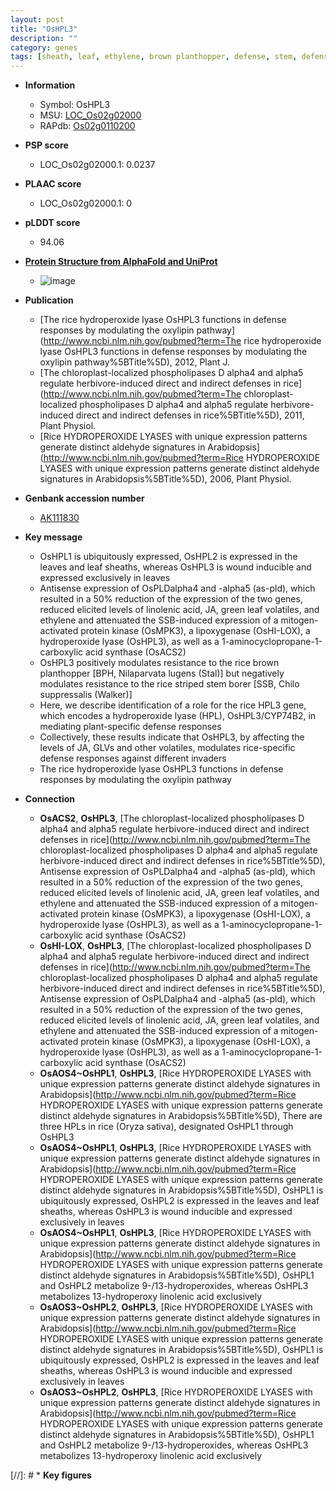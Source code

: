 ```yaml
---
layout: post
title: "OsHPL3"
description: ""
category: genes
tags: [sheath, leaf, ethylene, brown planthopper, defense, stem, defense response]
---
```


* **Information**  
    + Symbol: OsHPL3  
    + MSU: [LOC_Os02g02000](http://rice.plantbiology.msu.edu/cgi-bin/ORF_infopage.cgi?orf=LOC_Os02g02000)  
    + RAPdb: [Os02g0110200](http://rapdb.dna.affrc.go.jp/viewer/gbrowse_details/irgsp1?name=Os02g0110200)  

* **PSP score**  
    + LOC_Os02g02000.1: 0.0237 

* **PLAAC score**  
    + LOC_Os02g02000.1: 0 

* **pLDDT score**
    + 94.06

* **[Protein Structure from AlphaFold and UniProt](https://www.uniprot.org/uniprotkb/Q6Z8Z7/entry#structure)**
    + ![image](https://ricepsp.github.io/images/Q6/AF-Q6Z8Z7-F1.png)

* **Publication**  
    + [The rice hydroperoxide lyase OsHPL3 functions in defense responses by modulating the oxylipin pathway](http://www.ncbi.nlm.nih.gov/pubmed?term=The rice hydroperoxide lyase OsHPL3 functions in defense responses by modulating the oxylipin pathway%5BTitle%5D), 2012, Plant J.
    + [The chloroplast-localized phospholipases D alpha4 and alpha5 regulate herbivore-induced direct and indirect defenses in rice](http://www.ncbi.nlm.nih.gov/pubmed?term=The chloroplast-localized phospholipases D alpha4 and alpha5 regulate herbivore-induced direct and indirect defenses in rice%5BTitle%5D), 2011, Plant Physiol.
    + [Rice HYDROPEROXIDE LYASES with unique expression patterns generate distinct aldehyde signatures in Arabidopsis](http://www.ncbi.nlm.nih.gov/pubmed?term=Rice HYDROPEROXIDE LYASES with unique expression patterns generate distinct aldehyde signatures in Arabidopsis%5BTitle%5D), 2006, Plant Physiol.

* **Genbank accession number**  
    + [AK111830](http://www.ncbi.nlm.nih.gov/nuccore/AK111830)

* **Key message**  
    + OsHPL1 is ubiquitously expressed, OsHPL2 is expressed in the leaves and leaf sheaths, whereas OsHPL3 is wound inducible and expressed exclusively in leaves
    + Antisense expression of OsPLDalpha4 and -alpha5 (as-pld), which resulted in a 50% reduction of the expression of the two genes, reduced elicited levels of linolenic acid, JA, green leaf volatiles, and ethylene and attenuated the SSB-induced expression of a mitogen-activated protein kinase (OsMPK3), a lipoxygenase (OsHI-LOX), a hydroperoxide lyase (OsHPL3), as well as a 1-aminocyclopropane-1-carboxylic acid synthase (OsACS2)
    + OsHPL3 positively modulates resistance to the rice brown planthopper [BPH, Nilaparvata lugens (Stal)] but negatively modulates resistance to the rice striped stem borer [SSB, Chilo suppressalis (Walker)]
    + Here, we describe identification of a role for the rice HPL3 gene, which encodes a hydroperoxide lyase (HPL), OsHPL3/CYP74B2, in mediating plant-specific defense responses
    + Collectively, these results indicate that OsHPL3, by affecting the levels of JA, GLVs and other volatiles, modulates rice-specific defense responses against different invaders
    + The rice hydroperoxide lyase OsHPL3 functions in defense responses by modulating the oxylipin pathway

* **Connection**  
    + __OsACS2__, __OsHPL3__, [The chloroplast-localized phospholipases D alpha4 and alpha5 regulate herbivore-induced direct and indirect defenses in rice](http://www.ncbi.nlm.nih.gov/pubmed?term=The chloroplast-localized phospholipases D alpha4 and alpha5 regulate herbivore-induced direct and indirect defenses in rice%5BTitle%5D), Antisense expression of OsPLDalpha4 and -alpha5 (as-pld), which resulted in a 50% reduction of the expression of the two genes, reduced elicited levels of linolenic acid, JA, green leaf volatiles, and ethylene and attenuated the SSB-induced expression of a mitogen-activated protein kinase (OsMPK3), a lipoxygenase (OsHI-LOX), a hydroperoxide lyase (OsHPL3), as well as a 1-aminocyclopropane-1-carboxylic acid synthase (OsACS2)
    + __OsHI-LOX__, __OsHPL3__, [The chloroplast-localized phospholipases D alpha4 and alpha5 regulate herbivore-induced direct and indirect defenses in rice](http://www.ncbi.nlm.nih.gov/pubmed?term=The chloroplast-localized phospholipases D alpha4 and alpha5 regulate herbivore-induced direct and indirect defenses in rice%5BTitle%5D), Antisense expression of OsPLDalpha4 and -alpha5 (as-pld), which resulted in a 50% reduction of the expression of the two genes, reduced elicited levels of linolenic acid, JA, green leaf volatiles, and ethylene and attenuated the SSB-induced expression of a mitogen-activated protein kinase (OsMPK3), a lipoxygenase (OsHI-LOX), a hydroperoxide lyase (OsHPL3), as well as a 1-aminocyclopropane-1-carboxylic acid synthase (OsACS2)
    + __OsAOS4~OsHPL1__, __OsHPL3__, [Rice HYDROPEROXIDE LYASES with unique expression patterns generate distinct aldehyde signatures in Arabidopsis](http://www.ncbi.nlm.nih.gov/pubmed?term=Rice HYDROPEROXIDE LYASES with unique expression patterns generate distinct aldehyde signatures in Arabidopsis%5BTitle%5D), There are three HPLs in rice (Oryza sativa), designated OsHPL1 through OsHPL3
    + __OsAOS4~OsHPL1__, __OsHPL3__, [Rice HYDROPEROXIDE LYASES with unique expression patterns generate distinct aldehyde signatures in Arabidopsis](http://www.ncbi.nlm.nih.gov/pubmed?term=Rice HYDROPEROXIDE LYASES with unique expression patterns generate distinct aldehyde signatures in Arabidopsis%5BTitle%5D), OsHPL1 is ubiquitously expressed, OsHPL2 is expressed in the leaves and leaf sheaths, whereas OsHPL3 is wound inducible and expressed exclusively in leaves
    + __OsAOS4~OsHPL1__, __OsHPL3__, [Rice HYDROPEROXIDE LYASES with unique expression patterns generate distinct aldehyde signatures in Arabidopsis](http://www.ncbi.nlm.nih.gov/pubmed?term=Rice HYDROPEROXIDE LYASES with unique expression patterns generate distinct aldehyde signatures in Arabidopsis%5BTitle%5D), OsHPL1 and OsHPL2 metabolize 9-/13-hydroperoxides, whereas OsHPL3 metabolizes 13-hydroperoxy linolenic acid exclusively
    + __OsAOS3~OsHPL2__, __OsHPL3__, [Rice HYDROPEROXIDE LYASES with unique expression patterns generate distinct aldehyde signatures in Arabidopsis](http://www.ncbi.nlm.nih.gov/pubmed?term=Rice HYDROPEROXIDE LYASES with unique expression patterns generate distinct aldehyde signatures in Arabidopsis%5BTitle%5D), OsHPL1 is ubiquitously expressed, OsHPL2 is expressed in the leaves and leaf sheaths, whereas OsHPL3 is wound inducible and expressed exclusively in leaves
    + __OsAOS3~OsHPL2__, __OsHPL3__, [Rice HYDROPEROXIDE LYASES with unique expression patterns generate distinct aldehyde signatures in Arabidopsis](http://www.ncbi.nlm.nih.gov/pubmed?term=Rice HYDROPEROXIDE LYASES with unique expression patterns generate distinct aldehyde signatures in Arabidopsis%5BTitle%5D), OsHPL1 and OsHPL2 metabolize 9-/13-hydroperoxides, whereas OsHPL3 metabolizes 13-hydroperoxy linolenic acid exclusively

[//]: # * **Key figures**  


